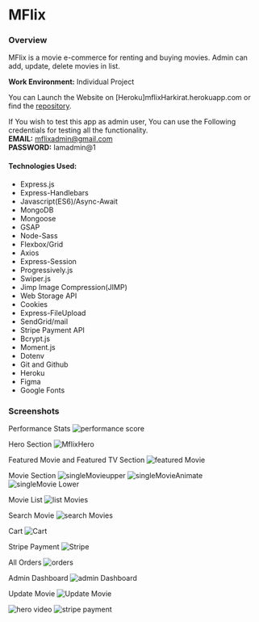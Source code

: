 # MFlix
### Overview
MFlix is a movie e-commerce for renting and buying movies. Admin can add, update, delete movies in list. 

**Work Environment:** Individual Project

You can Launch the Website on [Heroku]mflixHarkirat.herokuapp.com or find the [repository](https://github.com/HarkiratVirdi/MovieWebsite).

If You wish to test this app as admin user, You can use the Following credentials for testing all the functionality.<br/>
**EMAIL:** mflixadmin@gmail.com <br/>
**PASSWORD:** Iamadmin@1
#### Technologies Used:
* Express.js
* Express-Handlebars
* Javascript(ES6)/Async-Await
* MongoDB
* Mongoose
* GSAP
* Node-Sass
* Flexbox/Grid
* Axios
* Express-Session
* Progressively.js
* Swiper.js
* Jimp Image Compression(JIMP)
* Web Storage API
* Cookies
* Express-FileUpload
* SendGrid/mail
* Stripe Payment API
* Bcrypt.js
* Moment.js
* Dotenv
* Git and Github
* Heroku
* Figma
* Google Fonts

### Screenshots

Performance Stats
<img src="https://i.imgur.com/JFRHdef.jpg" alt="performance score">

Hero Section
<img src="https://i.imgur.com/0wG1i28.jpg" alt="MflixHero">

Featured Movie and Featured TV Section
<img src="https://i.imgur.com/6qGaQDC.jpg" alt="featured Movie">

Movie Section
<img src="https://i.imgur.com/uw3wwgA.jpg" alt="singleMovieupper">
<img src="https://i.imgur.com/70cwed5.jpg" alt="singleMovieAnimate">
<img src="https://i.imgur.com/KEaEbD2.jpg" alt="singleMovie Lower">

Movie List
<img src="https://i.imgur.com/31r4iae.jpg" alt="list Movies">

Search Movie
<img src="https://i.imgur.com/i4FiM6f.jpg" alt="search Movies">

Cart 
<img src='https://i.imgur.com/1zte8IE.jpg' alt="Cart">

Stripe Payment
<img src="https://i.imgur.com/imneQ4c.jpg" alt="Stripe">

All Orders
<img src="https://i.imgur.com/i6fEerq.jpg" alt="orders">

Admin Dashboard
<img src='https://i.imgur.com/4RFmHe5.jpg' alt="admin Dashboard">

Update Movie
<img src="https://i.imgur.com/iP0tXPD.jpg" alt="Update Movie">


<img src="https://i.imgur.com/pu1YakK.gif" alt="hero video">
<img src="https://i.imgur.com/9saRRsY.gif" alt="stripe payment">
